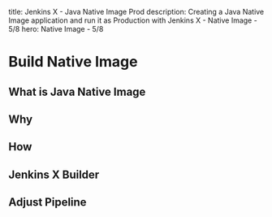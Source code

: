 title: Jenkins X - Java Native Image Prod
description: Creating a Java Native Image application and run it as Production with Jenkins X - Native Image - 5/8
hero: Native Image - 5/8

# Build Native Image

## What is Java Native Image

## Why

## How

## Jenkins X Builder

## Adjust Pipeline
